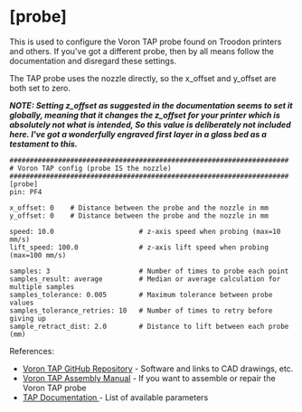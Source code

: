 # [probe]
This is used to configure the Voron TAP probe found on Troodon printers and others. If you've got a different probe, then by all means follow the documentation and disregard these settings.

The TAP probe uses the nozzle directly, so the x_offset and y_offset are both set to zero.

***NOTE: Setting z_offset as suggested in the documentation seems to set it globally, meaning that it changes the z_offset for your printer which is absolutely not what is intended, So this value is deliberately not included here. I've got a wonderfully engraved first layer in a glass bed as a testament to this.***
```
#####################################################################
# Voron TAP config (probe IS the nozzle)
#####################################################################
[probe]
pin: PF4

x_offset: 0    # Distance between the probe and the nozzle in mm
y_offset: 0    # Distance between the probe and the nozzle in mm

speed: 10.0                     # z-axis speed when probing (max=10 mm/s)
lift_speed: 100.0               # z-axis lift speed when probing (max=100 mm/s)

samples: 3                      # Number of times to probe each point
samples_result: average         # Median or average calculation for multiple samples
samples_tolerance: 0.005        # Maximum tolerance between probe values
samples_tolerance_retries: 10   # Number of times to retry before giving up
sample_retract_dist: 2.0        # Distance to lift between each probe (mm)
```

References:
- [Voron TAP GitHub Repository](https://github.com/VoronDesign/Voron-Tap) - Software and links to CAD drawings, etc.
- [Voron TAP Assembly Manual](https://github.com/VoronDesign/Voron-Tap/blob/main/Manual/Assembly_Manual_Tap.pdf) - If you want to assemble or repair the Voron TAP probe
- [TAP Documentation ](https://www.klipper3d.org/Config_Reference.html#probe)- List of available parameters
  
